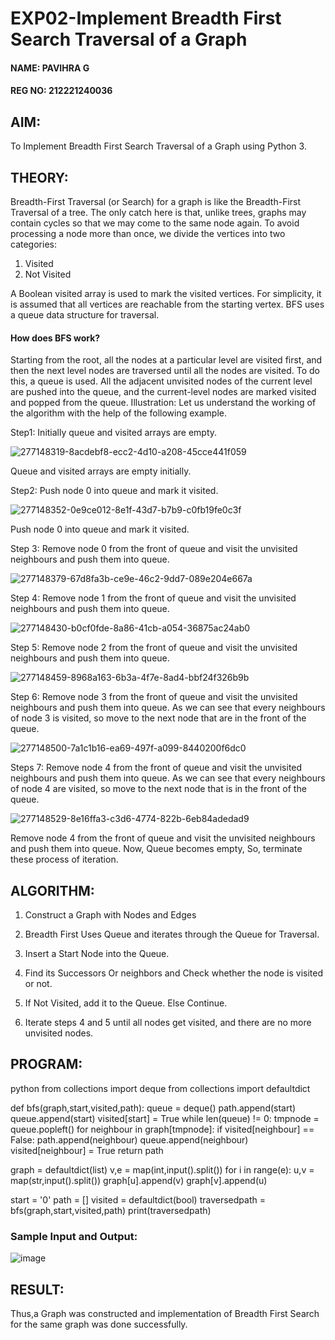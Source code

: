 # EXP02-Implement Breadth First Search Traversal of a Graph

#### NAME: PAVIHRA G
#### REG NO: 212221240036

## AIM:
To Implement Breadth First Search Traversal of a Graph using Python 3.

## THEORY:
Breadth-First Traversal (or Search) for a graph is like the Breadth-First Traversal of a tree. The only catch here is that, unlike trees, graphs may contain cycles so that we may come to the same node again. To avoid processing a node more than once, we divide the vertices into two categories:

1. Visited
2. Not Visited
 
A Boolean visited array is used to mark the visited vertices. For simplicity, it is assumed that all vertices are reachable from the starting vertex. BFS uses a queue data structure for traversal.

#### How does BFS work?

Starting from the root, all the nodes at a particular level are visited first, and then the next level nodes are traversed until all the nodes are visited. To do this, a queue is used. All the adjacent unvisited nodes of the current level are pushed into the queue, and the current-level nodes are marked visited and popped from the queue. Illustration: Let us understand the working of the algorithm with the help of the following example. 

Step1: Initially queue and visited arrays are empty.

![277148319-8acdebf8-ecc2-4d10-a208-45cce441f059](https://github.com/Aashima02/AI02-Implement-Breadth-First-Search-Traversal-of-a-Graph/assets/93427086/bc7e54b8-ed95-4762-bd7e-6d4303265889)

Queue and visited arrays are empty initially. 

Step2: Push node 0 into queue and mark it visited.

![277148352-0e9ce012-8e1f-43d7-b7b9-c0fb19fe0c3f](https://github.com/Aashima02/AI02-Implement-Breadth-First-Search-Traversal-of-a-Graph/assets/93427086/d7c35cea-f3ce-4e9e-8807-4a0d0c34ee8f)

Push node 0 into queue and mark it visited. 

Step 3: Remove node 0 from the front of queue and visit the unvisited neighbours and push them into queue.

![277148379-67d8fa3b-ce9e-46c2-9dd7-089e204e667a](https://github.com/Aashima02/AI02-Implement-Breadth-First-Search-Traversal-of-a-Graph/assets/93427086/c057a0f0-1a33-4789-86e3-da486deaf93c)

Step 4: Remove node 1 from the front of queue and visit the unvisited neighbours and push them into queue.

![277148430-b0cf0fde-8a86-41cb-a054-36875ac24ab0](https://github.com/Aashima02/AI02-Implement-Breadth-First-Search-Traversal-of-a-Graph/assets/93427086/ad2896ce-d3c3-4a8e-ba7e-a799d0ebb1a0)

Step 5: Remove node 2 from the front of queue and visit the unvisited neighbours and push them into queue.

![277148459-8968a163-6b3a-4f7e-8ad4-bbf24f326b9b](https://github.com/Aashima02/AI02-Implement-Breadth-First-Search-Traversal-of-a-Graph/assets/93427086/61df203f-6b93-4b00-8351-c2fc0b7205bc)

Step 6: Remove node 3 from the front of queue and visit the unvisited neighbours and push them into queue. As we can see that every neighbours of node 3 is visited, so move to the next node that are in the front of the queue.

![277148500-7a1c1b16-ea69-497f-a099-8440200f6dc0](https://github.com/Aashima02/AI02-Implement-Breadth-First-Search-Traversal-of-a-Graph/assets/93427086/32f86acd-3d39-42e8-b184-3b0e64076810)

Steps 7: Remove node 4 from the front of queue and visit the unvisited neighbours and push them into queue. As we can see that every neighbours of node 4 are visited, so move to the next node that is in the front of the queue.

![277148529-8e16ffa3-c3d6-4774-822b-6eb84adedad9](https://github.com/Aashima02/AI02-Implement-Breadth-First-Search-Traversal-of-a-Graph/assets/93427086/11252c88-c380-4387-a723-f672348fc1a5)

Remove node 4 from the front of queue and visit the unvisited neighbours and push them into queue. Now, Queue becomes empty, So, terminate these process of iteration.

## ALGORITHM:

1. Construct a Graph with Nodes and Edges

2. Breadth First Uses Queue and iterates through the Queue for Traversal.

3. Insert a Start Node into the Queue.

4. Find its Successors Or neighbors and Check whether the node is visited or not.

5. If Not Visited, add it to the Queue. Else Continue.

6. Iterate steps 4 and 5 until all nodes get visited, and there are no more unvisited nodes.

## PROGRAM:
python
from collections import deque
from collections import defaultdict

def bfs(graph,start,visited,path):
    queue = deque()
    path.append(start)
    queue.append(start)
    visited[start] = True
    while len(queue) != 0:
        tmpnode = queue.popleft()
        for neighbour in graph[tmpnode]:
            if visited[neighbour] == False:
                path.append(neighbour)
                queue.append(neighbour)
                visited[neighbour] = True
    return path

graph = defaultdict(list)
v,e = map(int,input().split())
for i in range(e):
    u,v = map(str,input().split())
    graph[u].append(v)
    graph[v].append(u)

start = '0'
path = []
visited = defaultdict(bool)
traversedpath = bfs(graph,start,visited,path)
print(traversedpath)


### Sample Input and Output:

![image](https://github.com/Aashima02/AI02-Implement-Breadth-First-Search-Traversal-of-a-Graph/assets/93427086/37123abe-dcad-4d6c-a676-2d4ae763dcc5)



## RESULT:
Thus,a Graph was constructed and implementation of Breadth First Search for the same graph was done successfully.
